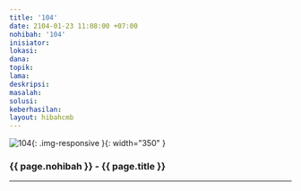 ```yaml
---
title: '104'
date: 2104-01-23 11:08:00 +07:00
nohibah: '104'
inisiator: 
lokasi: 
dana: 
topik: 
lama: 
deskripsi: 
masalah: 
solusi: 
keberhasilan: 
layout: hibahcmb
---
```


![104](/static/img/hibahcmb/104.png){: .img-responsive }{: width="350" }

### {{ page.nohibah }} - {{ page.title }}

---
